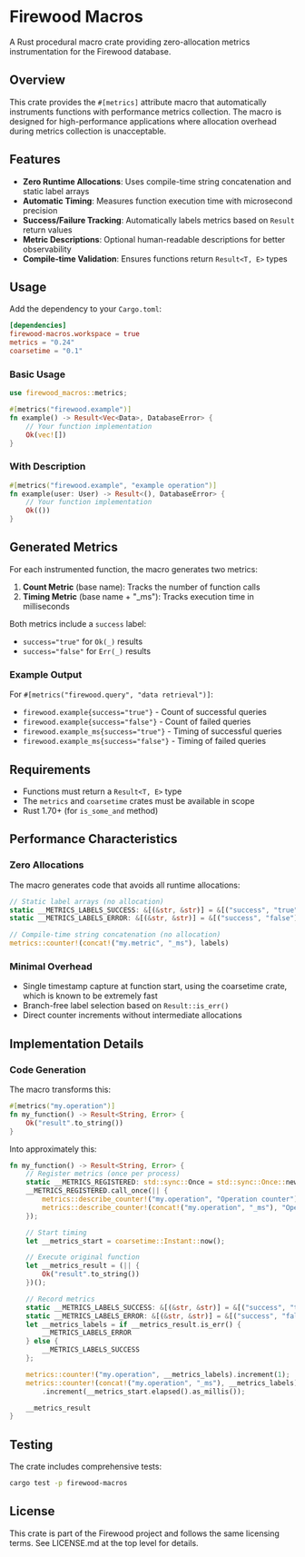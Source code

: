 # Firewood Macros

A Rust procedural macro crate providing zero-allocation metrics instrumentation for the Firewood database.

## Overview

This crate provides the `#[metrics]` attribute macro that automatically instruments functions with performance metrics collection. The macro is designed for high-performance applications where allocation overhead during metrics collection is unacceptable.

## Features

- **Zero Runtime Allocations**: Uses compile-time string concatenation and static label arrays
- **Automatic Timing**: Measures function execution time with microsecond precision
- **Success/Failure Tracking**: Automatically labels metrics based on `Result` return values
- **Metric Descriptions**: Optional human-readable descriptions for better observability
- **Compile-time Validation**: Ensures functions return `Result<T, E>` types

## Usage

Add the dependency to your `Cargo.toml`:

```toml
[dependencies]
firewood-macros.workspace = true
metrics = "0.24"
coarsetime = "0.1"
```

### Basic Usage

```rust
use firewood_macros::metrics;

#[metrics("firewood.example")]
fn example() -> Result<Vec<Data>, DatabaseError> {
    // Your function implementation
    Ok(vec![])
}
```

### With Description

```rust
#[metrics("firewood.example", "example operation")]
fn example(user: User) -> Result<(), DatabaseError> {
    // Your function implementation
    Ok(())
}
```

## Generated Metrics

For each instrumented function, the macro generates two metrics:

1. **Count Metric** (base name): Tracks the number of function calls
2. **Timing Metric** (base name + "_ms"): Tracks execution time in milliseconds

Both metrics include a `success` label:

- `success="true"` for `Ok(_)` results
- `success="false"` for `Err(_)` results

### Example Output

For `#[metrics("firewood.query", "data retrieval")]`:

- `firewood.example{success="true"}` - Count of successful queries
- `firewood.example{success="false"}` - Count of failed queries
- `firewood.example_ms{success="true"}` - Timing of successful queries
- `firewood.example_ms{success="false"}` - Timing of failed queries

## Requirements

- Functions must return a `Result<T, E>` type
- The `metrics` and `coarsetime` crates must be available in scope
- Rust 1.70+ (for `is_some_and` method)

## Performance Characteristics

### Zero Allocations

The macro generates code that avoids all runtime allocations:

```rust
// Static label arrays (no allocation)
static __METRICS_LABELS_SUCCESS: &[(&str, &str)] = &[("success", "true")];
static __METRICS_LABELS_ERROR: &[(&str, &str)] = &[("success", "false")];

// Compile-time string concatenation (no allocation)
metrics::counter!(concat!("my.metric", "_ms"), labels)
```

### Minimal Overhead

- Single timestamp capture at function start, using the coarsetime crate, which is known to be extremely fast
- Branch-free label selection based on `Result::is_err()`
- Direct counter increments without intermediate allocations

## Implementation Details

### Code Generation

The macro transforms this:

```rust
#[metrics("my.operation")]
fn my_function() -> Result<String, Error> {
    Ok("result".to_string())
}
```

Into approximately this:

```rust
fn my_function() -> Result<String, Error> {
    // Register metrics (once per process)
    static __METRICS_REGISTERED: std::sync::Once = std::sync::Once::new();
    __METRICS_REGISTERED.call_once(|| {
        metrics::describe_counter!("my.operation", "Operation counter");
        metrics::describe_counter!(concat!("my.operation", "_ms"), "Operation timing");
    });

    // Start timing
    let __metrics_start = coarsetime::Instant::now();

    // Execute original function
    let __metrics_result = (|| {
        Ok("result".to_string())
    })();

    // Record metrics
    static __METRICS_LABELS_SUCCESS: &[(&str, &str)] = &[("success", "true")];
    static __METRICS_LABELS_ERROR: &[(&str, &str)] = &[("success", "false")];
    let __metrics_labels = if __metrics_result.is_err() {
        __METRICS_LABELS_ERROR
    } else {
        __METRICS_LABELS_SUCCESS
    };

    metrics::counter!("my.operation", __metrics_labels).increment(1);
    metrics::counter!(concat!("my.operation", "_ms"), __metrics_labels)
        .increment(__metrics_start.elapsed().as_millis());

    __metrics_result
}
```

## Testing

The crate includes comprehensive tests:

```bash
cargo test -p firewood-macros
```

## License

This crate is part of the Firewood project and follows the same licensing terms.
See LICENSE.md at the top level for details.
